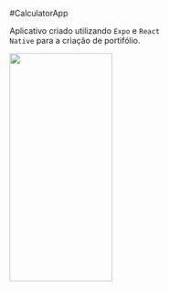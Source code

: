 #CalculatorApp


Aplicativo criado utilizando <code>Expo</code> e <code>React Native</code> para a criação de portifólio.

<img src="https://user-images.githubusercontent.com/43080243/130571013-8a8b5534-f982-4e19-851c-a180b259b22a.png" width="180" height="400" />
